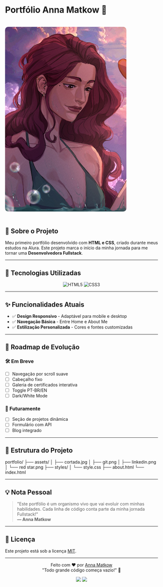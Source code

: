 # Portfólio Anna Matkow 🌟

<img src="./assets/cortada.jpg" alt="Preview do Portfólio" width="400" style="border-radius: 10px; margin: 20px 0;">

## 📌 Sobre o Projeto
Meu primeiro portfólio desenvolvido com **HTML e CSS**, criado durante meus estudos na Alura. Este projeto marca o início da minha jornada para me tornar uma **Desenvolvedora Fullstack**.

---

## 🚀 Tecnologias Utilizadas
<p align="center">
  <img alt="HTML5" src="https://img.shields.io/badge/HTML5-E34F26?style=for-the-badge&logo=html5&logoColor=white">
  <img alt="CSS3" src="https://img.shields.io/badge/CSS3-1572B6?style=for-the-badge&logo=css3&logoColor=white">
</p>

---

## ✨ Funcionalidades Atuais
- ✅ **Design Responsivo** - Adaptável para mobile e desktop  
- ✅ **Navegação Básica** - Entre Home e About Me  
- ✅ **Estilização Personalizada** - Cores e fontes customizadas  

---

## 🔮 Roadmap de Evolução

### 🛠 Em Breve
- [ ] Navegação por scroll suave  
- [ ] Cabeçalho fixo  
- [ ] Galeria de certificados interativa  
- [ ] Toggle PT-BR/EN  
- [ ] Dark/White Mode  

### 🌟 Futuramente
- [ ] Seção de projetos dinâmica  
- [ ] Formulário com API  
- [ ] Blog integrado  

---

## 📁 Estrutura do Projeto
portfolio/
├── assets/
│ ├── cortada.jpg
│ ├── git.png
│ ├── linkedin.png
│ └── red star.png
├── styles/
│ └── style.css
├── about.html
└── index.html

---

## 💡 Nota Pessoal
> "Este portfólio é um organismo vivo que vai evoluir com minhas habilidades. Cada linha de código conta parte da minha jornada Fullstack!"  
> **— Anna Matkow**

---

## 📜 Licença
Este projeto está sob a licença [MIT](LICENSE).

---

<p align="center">
Feito com ♥ por <a href="https://github.com/annamatkow">Anna Matkow</a><br>
"Todo grande código começa vazio!" 🔮
</p>

<p align="center">
  <img src="https://img.shields.io/github/last-commit/annamatkow/portfolio?style=flat-square">
  <img src="https://img.shields.io/github/repo-size/annamatkow/portfolio?style=flat-square">
</p>
